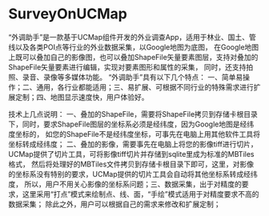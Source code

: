 # SurveyOnUCMap
“外调助手”是一款基于UCMap组件开发的外业调查App，适用于林业、国土、管线以及各类POI点等行业的外业数据采集，以Google地图为底图，
在Google地图上既可以叠加自己的影像图，也可以叠加ShapeFile矢量要素图层，支持对叠加的ShapeFile矢量要素进行编辑，实现对要素图形和属性的采集，
同时，还支持拍照、录音、录像等多媒体功能。
“外调助手”具有以下几个特点：
一、简单易操作；二、通用，各行业都能适用；三、易扩展、可根据不同行业的特殊需求进行扩展定制；四、地图显示速度快，用户体验好。

技术上几点说明：
一、叠加的ShapeFile，需要将ShapeFile拷贝到存储卡根目录下，同时，要求ShapeFile图层的坐标系必须是经纬度，因为Google地图是经纬度坐标的，
如您的ShapeFile不是经纬度坐标，可事先在电脑上用其他软件工具将坐标转成经纬度；
二、叠加的影像，需要事先在电脑上将您的影像tiff进行切片，UCMap提供了切片工具，可将影像tiff切片并存储到sqlite里成为标准的MBTiles格式，
然后将处理好的MBTiles文件拷贝到存储卡根目录下即可，这里，对影像的坐标系没有特别的要求，UCMap提供的切片工具会自动将其他坐标系转成经纬度，
所以，用户不用关心影像的坐标系问题；三、数据采集，出于对精度的要求，这里采用“打点”模式来绘制点、线、面，“手绘”模式适用于对精度要求不高的数据采集；
除此之外，用户可以根据自己的需求来修改和扩展定制；
